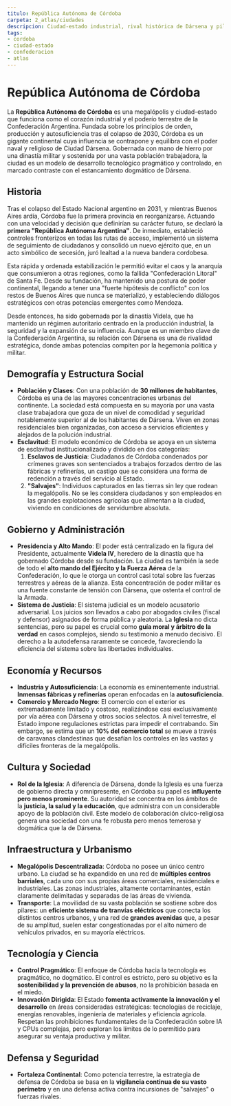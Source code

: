 ```yaml
---
titulo: República Autónoma de Córdoba
carpeta: 2_atlas/ciudades
descripcion: Ciudad-estado industrial, rival histórica de Dársena y pilar de la Confederación Argentina.
tags:
- cordoba
- ciudad-estado
- confederacion
- atlas
---
```


# República Autónoma de Córdoba

La **República Autónoma de Córdoba** es una megalópolis y ciudad-estado que funciona como el corazón industrial y el poderío terrestre de la Confederación Argentina. Fundada sobre los principios de orden, producción y autosuficiencia tras el colapso de 2030, Córdoba es un gigante continental cuya influencia se contrapone y equilibra con el poder naval y religioso de Ciudad Dársena. Gobernada con mano de hierro por una dinastía militar y sostenida por una vasta población trabajadora, la ciudad es un modelo de desarrollo tecnológico pragmático y controlado, en marcado contraste con el estancamiento dogmático de Dársena.

## Historia

Tras el colapso del Estado Nacional argentino en 2031, y mientras Buenos Aires ardía, Córdoba fue la primera provincia en reorganizarse. Actuando con una velocidad y decisión que definirían su carácter futuro, se declaró la **primera "República Autónoma Argentina"**. De inmediato, estableció controles fronterizos en todas las rutas de acceso, implementó un sistema de seguimiento de ciudadanos y consolidó un nuevo ejército que, en un acto simbólico de secesión, juró lealtad a la nueva bandera cordobesa.

Esta rápida y ordenada estabilización le permitió evitar el caos y la anarquía que consumieron a otras regiones, como la fallida "Confederación Litoral" de Santa Fe. Desde su fundación, ha mantenido una postura de poder continental, llegando a tener una "fuerte hipótesis de conflicto" con los restos de Buenos Aires que nunca se materializó, y estableciendo diálogos estratégicos con otras potencias emergentes como Mendoza.

Desde entonces, ha sido gobernada por la dinastía Videla, que ha mantenido un régimen autoritario centrado en la producción industrial, la seguridad y la expansión de su influencia. Aunque es un miembro clave de la Confederación Argentina, su relación con Dársena es una de rivalidad estratégica, donde ambas potencias compiten por la hegemonía política y militar.

## Demografía y Estructura Social

-   **Población y Clases**: Con una población de **30 millones de habitantes**, Córdoba es una de las mayores concentraciones urbanas del continente. La sociedad está compuesta en su mayoría por una vasta clase trabajadora que goza de un nivel de comodidad y seguridad notablemente superior al de los habitantes de Dársena. Viven en zonas residenciales bien organizadas, con acceso a servicios eficientes y alejados de la polución industrial.
-   **Esclavitud**: El modelo económico de Córdoba se apoya en un sistema de esclavitud institucionalizado y dividido en dos categorías:
    1.  **Esclavos de Justicia**: Ciudadanos de Córdoba condenados por crímenes graves son sentenciados a trabajos forzados dentro de las fábricas y refinerías, un castigo que se considera una forma de redención a través del servicio al Estado.
    2.  **"Salvajes"**: Individuos capturados en las tierras sin ley que rodean la megalópolis. No se les considera ciudadanos y son empleados en las grandes explotaciones agrícolas que alimentan a la ciudad, viviendo en condiciones de servidumbre absoluta.

## Gobierno y Administración

-   **Presidencia y Alto Mando**: El poder está centralizado en la figura del Presidente, actualmente **Videla IV**, heredero de la dinastía que ha gobernado Córdoba desde su fundación. La ciudad es también la sede de todo el **alto mando del Ejército y la Fuerza Aérea** de la Confederación, lo que le otorga un control casi total sobre las fuerzas terrestres y aéreas de la alianza. Esta concentración de poder militar es una fuente constante de tensión con Dársena, que ostenta el control de la Armada.
-   **Sistema de Justicia**: El sistema judicial es un modelo acusatorio adversarial. Los juicios son llevados a cabo por abogados civiles (fiscal y defensor) asignados de forma pública y aleatoria. La **Iglesia** no dicta sentencias, pero su papel es crucial como **guía moral y árbitro de la verdad** en casos complejos, siendo su testimonio a menudo decisivo. El derecho a la autodefensa raramente se concede, favoreciendo la eficiencia del sistema sobre las libertades individuales.

## Economía y Recursos

-   **Industria y Autosuficiencia**: La economía es eminentemente industrial. **Inmensas fábricas y refinerías** operan enfocadas en la **autosuficiencia**.
-   **Comercio y Mercado Negro**: El comercio con el exterior es extremadamente limitado y costoso, realizándose casi exclusivamente por vía aérea con Dársena y otros socios selectos. A nivel terrestre, el Estado impone regulaciones estrictas para impedir el contrabando. Sin embargo, se estima que un **10% del comercio total** se mueve a través de caravanas clandestinas que desafían los controles en las vastas y difíciles fronteras de la megalópolis.

## Cultura y Sociedad

-   **Rol de la Iglesia**: A diferencia de Dársena, donde la Iglesia es una fuerza de gobierno directa y omnipresente, en Córdoba su papel es **influyente pero menos prominente**. Su autoridad se concentra en los ámbitos de la **justicia, la salud y la educación**, que administra con un considerable apoyo de la población civil. Este modelo de colaboración cívico-religiosa genera una sociedad con una fe robusta pero menos temerosa y dogmática que la de Dársena.

## Infraestructura y Urbanismo

-   **Megalópolis Descentralizada**: Córdoba no posee un único centro urbano. La ciudad se ha expandido en una red de **múltiples centros barriales**, cada uno con sus propias áreas comerciales, residenciales e industriales. Las zonas industriales, altamente contaminantes, están claramente delimitadas y separadas de las áreas de vivienda.
-   **Transporte**: La movilidad de su vasta población se sostiene sobre dos pilares: un **eficiente sistema de tranvías eléctricos** que conecta los distintos centros urbanos, y una red de **grandes avenidas** que, a pesar de su amplitud, suelen estar congestionadas por el alto número de vehículos privados, en su mayoría eléctricos.

## Tecnología y Ciencia

-   **Control Pragmático**: El enfoque de Córdoba hacia la tecnología es pragmático, no dogmático. El control es estricto, pero su objetivo es la **sostenibilidad y la prevención de abusos**, no la prohibición basada en el miedo.
-   **Innovación Dirigida**: El Estado **fomenta activamente la innovación y el desarrollo** en áreas consideradas estratégicas: tecnologías de reciclaje, energías renovables, ingeniería de materiales y eficiencia agrícola. Respetan las prohibiciones fundamentales de la Confederación sobre IA y CPUs complejas, pero exploran los límites de lo permitido para asegurar su ventaja productiva y militar.

## Defensa y Seguridad

-   **Fortaleza Continental**: Como potencia terrestre, la estrategia de defensa de Córdoba se basa en la **vigilancia continua de su vasto perímetro** y en una defensa activa contra incursiones de "salvajes" o fuerzas rivales.
